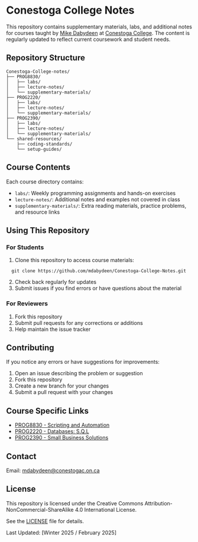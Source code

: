 # Conestoga College Notes

This repository contains supplementary materials, labs, and additional notes for courses taught by [Mike Dabydeen](https://michaeldabydeen.com) at [Conestoga College](https://www.conestogac.on.ca). The content is regularly updated to reflect current coursework and student needs.

## Repository Structure

```
Conestoga-College-notes/
├── PROG8830/
│   ├── labs/
│   ├── lecture-notes/
│   └── supplementary-materials/
├── PROG2220/
│   ├── labs/
│   ├── lecture-notes/
│   └── supplementary-materials/
├── PROG2390/
│   ├── labs/
│   ├── lecture-notes/
│   └── supplementary-materials/
└── shared-resources/
    ├── coding-standards/
    └── setup-guides/
```

## Course Contents

Each course directory contains:

  - `labs/`: Weekly programming assignments and hands-on exercises
  - `lecture-notes/`: Additional notes and examples not covered in class
  - `supplementary-materials/`: Extra reading materials, practice problems, and resource links

## Using This Repository

### For Students

  1. Clone this repository to access course materials:

  ```
    git clone https://github.com/mdabydeen/Conestoga-College-Notes.git
  ```

  2. Check back regularly for updates
  3. Submit issues if you find errors or have questions about the material

### For Reviewers

  1. Fork this repository
  2. Submit pull requests for any corrections or additions
  3. Help maintain the issue tracker

## Contributing

If you notice any errors or have suggestions for improvements:

  1. Open an issue describing the problem or suggestion
  2. Fork this repository
  3. Create a new branch for your changes
  4. Submit a pull request with your changes

## Course Specific Links

- [PROG8830 - Scripting and Automation](https://www.conestogac.on.ca/fulltime/cloud-development-and-operations/courses?id=29643)
- [PROG2220 - Databases: S.Q.L](https://www.conestogac.on.ca/fulltime/computer-programming-and-analysis/courses?id=22425)
- [PROG2390 - Small Business Solutions](https://www.conestogac.on.ca/fulltime/computer-programming-and-analysis/courses?id=28520)

## Contact

Email: [mdabydeen@conestogac.on.ca](mailto:mdabydeen@conestogac.on.ca)

## License
This repository is licensed under the Creative Commons Attribution-NonCommercial-ShareAlike 4.0 International License.

See the [LICENSE](LICENSE) file for details.

Last Updated: [Winter 2025 / February 2025]
